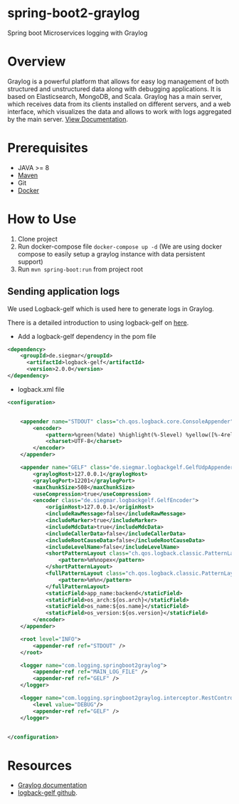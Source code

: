 # spring-boot2-graylog
Spring boot Microservices logging with Graylog

# Overview
Graylog is a powerful platform that allows for easy log management of both structured and unstructured data along with debugging applications. It is based on Elasticsearch, MongoDB, and Scala. Graylog has a main server, which receives data from its clients installed on different servers, and a web interface, which visualizes the data and allows to work with logs aggregated by the main server. 
[View Documentation](http://docs.graylog.org/en/3.1/index.html).

# Prerequisites
* JAVA >= 8
* [Maven](http://maven.apache.org/download.cgi)
* Git
* [Docker](https://www.docker.com/)

# How to Use
1. Clone project
2. Run docker-compose file `docker-compose up -d` (We are using docker compose to easily setup a graylog instance with data persistent support)
3. Run `mvn spring-boot:run` from project root

  ## Sending application logs
  
  We used Logback-gelf which is used here to generate logs in Graylog.

There is a detailed introduction to using logback-gelf on [here](https://github.com/osiegmar/logback-gelf).

* Add a logback-gelf dependency in the pom file

```xml
<dependency>
    <groupId>de.siegmar</groupId>
	  <artifactId>logback-gelf</artifactId>
	  <version>2.0.0</version>
</dependency>
```
* logback.xml file
```xml
<configuration>


    <appender name="STDOUT" class="ch.qos.logback.core.ConsoleAppender">
        <encoder>
            <pattern>%green(%date) %highlight(%-5level) %yellow([%-4relative]) %magenta([%thread]) %cyan(%logger{10}) %gray([%file:%line]) %blue(: %msg%n)</pattern>
            <charset>UTF-8</charset>
        </encoder>
    </appender>

    <appender name="GELF" class="de.siegmar.logbackgelf.GelfUdpAppender">
        <graylogHost>127.0.0.1</graylogHost>
        <graylogPort>12201</graylogPort>
        <maxChunkSize>508</maxChunkSize>
        <useCompression>true</useCompression>
        <encoder class="de.siegmar.logbackgelf.GelfEncoder">
            <originHost>127.0.0.1</originHost>
            <includeRawMessage>false</includeRawMessage>
            <includeMarker>true</includeMarker>
            <includeMdcData>true</includeMdcData>
            <includeCallerData>false</includeCallerData>
            <includeRootCauseData>false</includeRootCauseData>
            <includeLevelName>false</includeLevelName>
            <shortPatternLayout class="ch.qos.logback.classic.PatternLayout">
                <pattern>%m%nopex</pattern>
            </shortPatternLayout>
            <fullPatternLayout class="ch.qos.logback.classic.PatternLayout">
                <pattern>%m%n</pattern>
            </fullPatternLayout>
            <staticField>app_name:backend</staticField>
            <staticField>os_arch:${os.arch}</staticField>
            <staticField>os_name:${os.name}</staticField>
            <staticField>os_version:${os.version}</staticField>
        </encoder>
    </appender>

    <root level="INFO">
        <appender-ref ref="STDOUT" />
    </root>

    <logger name="com.logging.springboot2graylog">
        <appender-ref ref="MAIN_LOG_FILE" />
        <appender-ref ref="GELF" />
    </logger>

    <logger name="com.logging.springboot2graylog.interceptor.RestControllerInterceptor" additivity="false">
        <level value="DEBUG"/>
        <appender-ref ref="GELF" />
    </logger>


</configuration>
```



# Resources
* [Graylog documentation](https://docs.graylog.org/en/3.2/)
* [logback-gelf github](https://github.com/osiegmar/logback-gelf).
